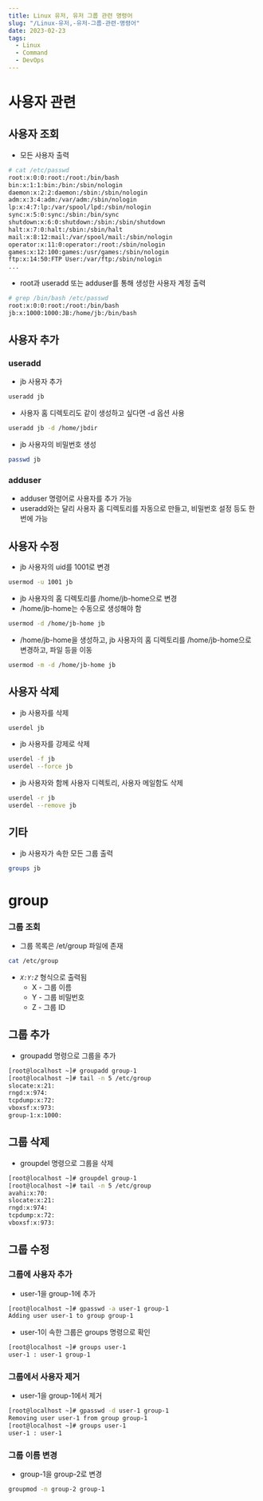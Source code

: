 ```yaml
---
title: Linux 유저, 유저 그룹 관련 명령어
slug: "/Linux-유저,-유저-그룹-관련-명령어"
date: 2023-02-23
tags:
  - Linux
  - Command
  - DevOps
---
```


# 사용자 관련

## 사용자 조회

- 모든 사용자 출력

```bash
# cat /etc/passwd
root:x:0:0:root:/root:/bin/bash
bin:x:1:1:bin:/bin:/sbin/nologin
daemon:x:2:2:daemon:/sbin:/sbin/nologin
adm:x:3:4:adm:/var/adm:/sbin/nologin
lp:x:4:7:lp:/var/spool/lpd:/sbin/nologin
sync:x:5:0:sync:/sbin:/bin/sync
shutdown:x:6:0:shutdown:/sbin:/sbin/shutdown
halt:x:7:0:halt:/sbin:/sbin/halt
mail:x:8:12:mail:/var/spool/mail:/sbin/nologin
operator:x:11:0:operator:/root:/sbin/nologin
games:x:12:100:games:/usr/games:/sbin/nologin
ftp:x:14:50:FTP User:/var/ftp:/sbin/nologin
...
```

- root과 useradd 또는 adduser를 통해 생성한 사용자 계정 출력

```bash
# grep /bin/bash /etc/passwd
root:x:0:0:root:/root:/bin/bash
jb:x:1000:1000:JB:/home/jb:/bin/bash
```

## 사용자 추가

### useradd

- jb 사용자 추가

```bash
useradd jb
```

- 사용자 홈 디렉토리도 같이 생성하고 싶다면 -d 옵션 사용

```bash
useradd jb -d /home/jbdir
```

- jb 사용자의 비밀번호 생성

```bash
passwd jb
```

### adduser

- adduser 명령어로 사용자를 추가 가능
- useradd와는 달리 사용자 홈 디렉토리를 자동으로 만들고, 비밀번호 설정 등도 한 번에 가능

## 사용자 수정

- jb 사용자의 uid를 1001로 변경

```bash
usermod -u 1001 jb
```

- jb 사용자의 홈 디렉토리를 /home/jb-home으로 변경
- /home/jb-home는 수동으로 생성해야 함

```bash
usermod -d /home/jb-home jb
```

- /home/jb-home을 생성하고, jb 사용자의 홈 디렉토리를 /home/jb-home으로 변경하고, 파일 등을 이동

```bash
usermod -m -d /home/jb-home jb
```

## 사용자 삭제

- jb 사용자를 삭제

```bash
userdel jb
```

- jb 사용자를 강제로 삭제

```bash
userdel -f jb
userdel --force jb
```

- jb 사용자와 함께 사용자 디렉토리, 사용자 메일함도 삭제

```bash
userdel -r jb
userdel --remove jb
```

## 기타

- jb 사용자가 속한 모든 그룹 출력

```bash
groups jb
```

# group

### 그룹 조회

- 그룹 목록은 /et/group 파일에 존재

```bash
cat /etc/group
```

- *`X:Y:Z`* 형식으로 출력됨
    - X - 그룹 이름
    - Y - 그룹 비밀번호
    - Z - 그룹 ID

## 그룹 추가

- groupadd 명령으로 그룹을 추가

```bash
[root@localhost ~]# groupadd group-1
[root@localhost ~]# tail -n 5 /etc/group
slocate:x:21:
rngd:x:974:
tcpdump:x:72:
vboxsf:x:973:
group-1:x:1000:
```

## 그룹 삭제

- groupdel 명령으로 그룹을 삭제

```bash
[root@localhost ~]# groupdel group-1
[root@localhost ~]# tail -n 5 /etc/group
avahi:x:70:
slocate:x:21:
rngd:x:974:
tcpdump:x:72:
vboxsf:x:973:
```

## 그룹 수정

### 그룹에 사용자 추가

- user-1을 group-1에 추가

```bash
[root@localhost ~]# gpasswd -a user-1 group-1
Adding user user-1 to group group-1
```

- user-1이 속한 그룹은 groups 명령으로 확인

```bash
[root@localhost ~]# groups user-1
user-1 : user-1 group-1
```

### 그룹에서 사용자 제거

- user-1을 group-1에서 제거

```bash
[root@localhost ~]# gpasswd -d user-1 group-1
Removing user user-1 from group group-1
[root@localhost ~]# groups user-1
user-1 : user-1
```

### 그룹 이름 변경

- group-1을 group-2로 변경

```bash
groupmod -n group-2 group-1
```
